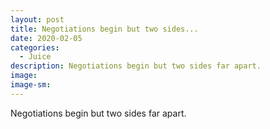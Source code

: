 ```yaml
---
layout: post
title: Negotiations begin but two sides...
date: 2020-02-05
categories: 
  - Juice
description: Negotiations begin but two sides far apart.
image: 
image-sm: 
---
```

Negotiations begin but two sides far apart.